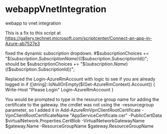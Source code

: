 # webappVnetIntegration
webapp to vnet integration

This is a fix to this script at https://gallery.technet.microsoft.com/scriptcenter/Connect-an-app-in-Azure-ab7527e3

fixed the dynamic subscription dropdown. 
#$subscriptionChoices += "$($subscription.SubscriptionName) ($($subscription.SubscriptionId))"; should be $subscriptionChoices += "$($subscription.Name) ($($subscription.SubscriptionId))";

Replaced the Login-AzureRmAccount with logic to see if you are already logged in
if ([string]::IsNullOrEmpty($(Get-AzureRmContext).Account)) {
    Write-Host "Please Login"
    Login-AzureRmAccount
}

You would be prompted to type in the resource group name for adding the certificate to the gateway. the cmdlet was not using the -resourcegroup parameter, so I added it in
            Add-AzureRmVpnClientRootCertificate -VpnClientRootCertificateName "AppServiceCertificate.cer" -PublicCertData $virtualNetwork.Properties.CertBlob -VirtualNetworkGatewayName $gateway.Name -ResourceGroupName $gateway.ResourceGroupName
